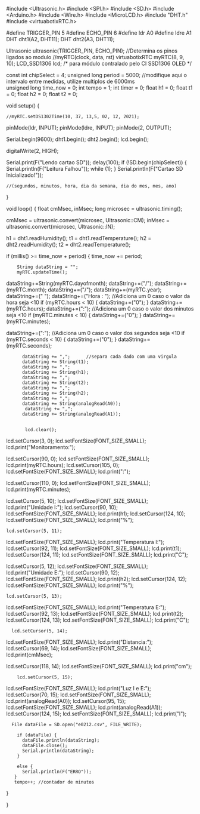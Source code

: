 #include <Ultrasonic.h>
#include <SPI.h>
#include <SD.h>
#include <Arduino.h>
#include <Wire.h>
#include <MicroLCD.h>
#include "DHT.h"
#include <virtuabotixRTC.h>

#define TRIGGER_PIN  5
#define ECHO_PIN     6
#define ldr A0
#define ldre A1
DHT dht1(A2, DHT11);
DHT dht2(A3, DHT11);

Ultrasonic ultrasonic(TRIGGER_PIN, ECHO_PIN);
//Determina os pinos ligados ao modulo
//myRTC(clock, data, rst)
virtuabotixRTC myRTC(8, 9, 10);
LCD_SSD1306 lcd; /* para módulo contralado pelo CI SSD1306 OLED */

const int chipSelect = 4;
unsigned long period = 5000;  //modifique aqui o intervalo entre medidas, utilize multiplos de 6000ms   
unsigned long time_now = 0;
int tempo = 1;
int timer = 0;
float h1 = 0; 
float t1 = 0;
float h2 = 0; 
float t2 = 0;


void setup() { 

    //myRTC.setDS1302Time(10, 37, 13,5, 02, 12, 2021);
  pinMode(ldr, INPUT);
   pinMode(ldre, INPUT);
  pinMode(2, OUTPUT);
  
  Serial.begin(9600); 
  dht1.begin();
  dht2.begin();
  lcd.begin();
 
   digitalWrite(2, HIGH);
   
Serial.print(F("Lendo cartao SD"));
delay(100);
  if (!SD.begin(chipSelect)) {
     Serial.println(F("Leitura Falhou"));
     while (1);
  }
Serial.println(F("Cartao SD Inicializado!"));
 
    //(segundos, minutos, hora, dia da semana, dia do mes, mes, ano)
 
}

void loop() {
  float cmMsec, inMsec;
  long microsec = ultrasonic.timing();

  cmMsec = ultrasonic.convert(microsec, Ultrasonic::CM);
  inMsec = ultrasonic.convert(microsec, Ultrasonic::IN);
 
h1 = dht1.readHumidity();
t1 = dht1.readTemperature();
h2 = dht2.readHumidity();
t2 = dht2.readTemperature();

 if (millis() >= time_now + period) {
  time_now += period; 
     
        
        String dataString = "";
        myRTC.updateTime();
 
 dataString+=String(myRTC.dayofmonth);
  dataString+=("/");
  dataString+=(myRTC.month);
  dataString+=("/");
  dataString+=(myRTC.year);
    dataString+=("  ");
 dataString+=("Hora : ");
  //Adiciona um 0 caso o valor da hora seja <10
  if (myRTC.hours < 10)
  {
 dataString+=("0");
  }
  dataString+=(myRTC.hours);
  dataString+=(":");
  //Adiciona um 0 caso o valor dos minutos seja <10
  if (myRTC.minutes < 10)
  {
    dataString+=("0");
  }
  dataString+=(myRTC.minutes);
 
  dataString+=(":");
  //Adiciona um 0 caso o valor dos segundos seja <10
  if (myRTC.seconds < 10)
  {
   dataString+=("0");
  }
  dataString+=(myRTC.seconds);

          dataString += ",";      //separa cada dado com uma virgula
          dataString += String(t1);
          dataString += ",";
          dataString += String(h1);
          dataString += ",";
          dataString += String(t2);
          dataString += ",";
          dataString += String(h2);
          dataString += ",";
          dataString += String(analogRead(A0));
           dataString += ",";
          dataString += String(analogRead(A1));         


           lcd.clear();
  lcd.setCursor(3, 0);
  lcd.setFontSize(FONT_SIZE_SMALL);
  lcd.print("Monitoramento:");
   
  
 lcd.setCursor(90, 0);
  lcd.setFontSize(FONT_SIZE_SMALL);
  lcd.print(myRTC.hours);
   lcd.setCursor(105, 0);
  lcd.setFontSize(FONT_SIZE_SMALL);
  lcd.print(":");
 
   lcd.setCursor(110, 0);
  lcd.setFontSize(FONT_SIZE_SMALL);
  lcd.print(myRTC.minutes);

  
  lcd.setCursor(5, 10);
  lcd.setFontSize(FONT_SIZE_SMALL);
  lcd.print("Umidade I:");
    lcd.setCursor(90, 10);
  lcd.setFontSize(FONT_SIZE_SMALL);
  lcd.print(h1);
    lcd.setCursor(124, 10);
  lcd.setFontSize(FONT_SIZE_SMALL);
  lcd.print("%");

    lcd.setCursor(5, 11);
  lcd.setFontSize(FONT_SIZE_SMALL);
  lcd.print("Temperatura I:");
    lcd.setCursor(92, 11);
  lcd.setFontSize(FONT_SIZE_SMALL);
  lcd.print(t1);
    lcd.setCursor(124, 11);
  lcd.setFontSize(FONT_SIZE_SMALL);
  lcd.print("C");

  lcd.setCursor(5, 12);
  lcd.setFontSize(FONT_SIZE_SMALL);
  lcd.print("Umidade E:");
    lcd.setCursor(90, 12);
  lcd.setFontSize(FONT_SIZE_SMALL);
  lcd.print(h2);
    lcd.setCursor(124, 12);
  lcd.setFontSize(FONT_SIZE_SMALL);
  lcd.print("%");

    lcd.setCursor(5, 13);
  lcd.setFontSize(FONT_SIZE_SMALL);
  lcd.print("Temperatura E:");
    lcd.setCursor(92, 13);
  lcd.setFontSize(FONT_SIZE_SMALL);
  lcd.print(t2);
    lcd.setCursor(124, 13);
  lcd.setFontSize(FONT_SIZE_SMALL);
  lcd.print("C");
  
      lcd.setCursor(5, 14);
  lcd.setFontSize(FONT_SIZE_SMALL);
  lcd.print("Distancia:");
    lcd.setCursor(69, 14);
  lcd.setFontSize(FONT_SIZE_SMALL);
  lcd.print(cmMsec);
  
  lcd.setCursor(118, 14);
 lcd.setFontSize(FONT_SIZE_SMALL);
  lcd.print("cm");
  
        lcd.setCursor(5, 15);
  lcd.setFontSize(FONT_SIZE_SMALL);
  lcd.print("Luz I e E:");
    lcd.setCursor(70, 15);
  lcd.setFontSize(FONT_SIZE_SMALL);
  lcd.print(analogRead(A0));
    lcd.setCursor(95, 15);
      lcd.setFontSize(FONT_SIZE_SMALL);
  lcd.print(analogRead(A1));
    lcd.setCursor(124, 15);
  lcd.setFontSize(FONT_SIZE_SMALL);
  lcd.print("l");
  

           
      File dataFile = SD.open("e0212.csv", FILE_WRITE);
       
        if (dataFile) {
          dataFile.println(dataString);
          dataFile.close();
          Serial.println(dataString);
        }
          
        else {
          Serial.println(F("ERRO"));
       }
       tempo++; //contador de minutos
  }       

  }
  
